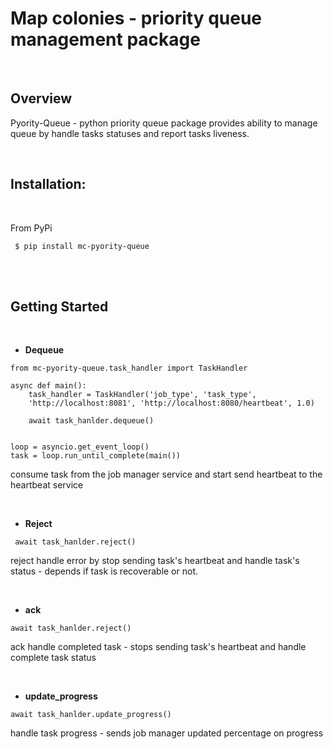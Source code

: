 # Map colonies - priority queue management package
<br />


 ## Overview
 Pyority-Queue - python priority queue package provides ability to manage queue by handle tasks statuses and report tasks liveness.

 <br />

 ##  Installation:

 <br />

From PyPi

```
 $ pip install mc-pyority-queue
 ```

<br />
<br />

 
## Getting Started

<br />

* **Dequeue** 

```
from mc-pyority-queue.task_handler import TaskHandler

async def main():
    task_handler = TaskHandler('job_type', 'task_type',
    'http://localhost:8081', 'http://localhost:8080/heartbeat', 1.0)

    await task_hanlder.dequeue()


loop = asyncio.get_event_loop()
task = loop.run_until_complete(main())
```

consume task from the job manager service and start send heartbeat to the heartbeat service

<br />
  
* **Reject**

```
 await task_hanlder.reject()
```
reject handle error by stop sending task's heartbeat and handle task's status - depends if task is recoverable or not.

<br />

* **ack**

```
await task_hanlder.reject()
```
ack handle completed task - stops sending task's heartbeat and handle complete task status

<br />

* **update_progress**

```
await task_hanlder.update_progress()
```
handle task progress - sends job manager updated percentage on progress 
